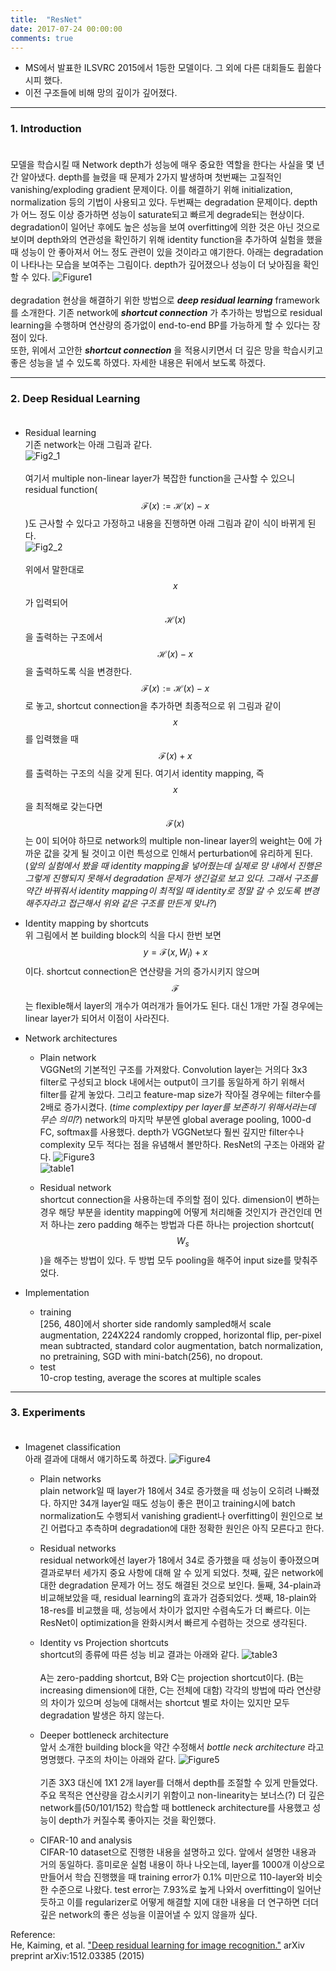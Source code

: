 ```yaml
---
title:  "ResNet"
date: 2017-07-24 00:00:00
comments: true
---
```


- MS에서 발표한 ILSVRC 2015에서 1등한 모델이다. 그 외에 다른 대회들도 휩쓸다시피 했다.
- 이전 구조들에 비해 망의 깊이가 깊어졌다.

***
### 1. Introduction<br><br>
모델을 학습시킬 때 Network depth가 성능에 매우 중요한 역할을 한다는 사실을 몇 년간 알아냈다.
depth를 늘렸을 때 문제가 2가지 발생하며 첫번째는 고질적인 vanishing/exploding gradient 문제이다.
이를 해결하기 위해 initialization, normalization 등의 기법이 사용되고 있다.
두번째는 degradation 문제이다. depth가 어느 정도 이상 증가하면 성능이 saturate되고 빠르게 degrade되는 현상이다.
degradation이 일어난 후에도 높은 성능을 보여 overfitting에 의한 것은 아닌 것으로 보이며 depth와의 연관성을 확인하기 위해
identity function을 추가하여 실험을 했을 때 성능이 안 좋아져서 어느 정도 관련이 있을 것이라고 얘기한다.
아래는 degradation이 나타나는 모습을 보여주는 그림이다. depth가 깊어졌으나 성능이 더 낮아짐을 확인할 수 있다.
![Figure1](http://yanran.li/images/resnet_1.png) <br><br>
degradation 현상을 해결하기 위한 방법으로 ***deep residual learning*** framework를 소개한다.
기존 network에 ***shortcut connection*** 가 추가하는 방법으로 residual learning을 수행하며
연산량의 증가없이 end-to-end BP를 가능하게 할 수 있다는 장점이 있다.  
또한, 위에서 고안한 ***shortcut connection*** 을 적용시키면서 더 깊은 망을 학습시키고 좋은 성능을 낼 수 있도록 하였다.
자세한 내용은 뒤에서 보도록 하겠다.

***
### 2. Deep Residual Learning<br><br>
  - Residual learning<br>
  기존 network는 아래 그림과 같다. <br>
  ![Fig2_1](https://3.bp.blogspot.com/-sSYC7XJ5O0Q/V9t_aUMqzLI/AAAAAAAAB6c/mO4V63zpVHggJpKKQl5HbJHTJNiaZhBpgCEw/s200/%25E1%2584%2591%25E1%2585%25A1%25E1%2584%258B%25E1%2585%25B5%25E1%2586%25AF%2B2016.%2B9.%2B16.%2B%25E1%2584%258B%25E1%2585%25A9%25E1%2584%258C%25E1%2585%25A5%25E1%2586%25AB%2B9%2B09%2B19.jpeg) <br><br>
  여기서 multiple non-linear layer가 복잡한 function을 근사할 수 있으니 residual function($$\mathcal{F}(x) := \mathcal{H}(x)-x$$)도 근사할 수 있다고
  가정하고 내용을 진행하면 아래 그림과 같이 식이 바뀌게 된다. <br>
  ![Fig2_2](https://2.bp.blogspot.com/-wYlWsLwgR7o/V9t_aas4lII/AAAAAAAAB6c/2B-vn0_Iq64xtiofEe4O0tsDfOai-S8TgCEw/s320/%25E1%2584%2591%25E1%2585%25A1%25E1%2584%258B%25E1%2585%25B5%25E1%2586%25AF%2B2016.%2B9.%2B16.%2B%25E1%2584%258B%25E1%2585%25A9%25E1%2584%258C%25E1%2585%25A5%25E1%2586%25AB%2B9%2B09%2B50.jpeg) <br><br>
  위에서 말한대로 $$x$$가 입력되어 $$\mathcal{H}(x)$$을 출력하는 구조에서 $$\mathcal{H}(x) - x$$을 출력하도록 식을 변경한다.
  $$\mathcal{F}(x) := \mathcal{H}(x)-x$$로 놓고, shortcut connection을 추가하면 최종적으로 위 그림과 같이
  $$x$$를 입력했을 때 $$\mathcal{F}(x)+x$$를 출력하는 구조의 식을 갖게 된다.
  여기서 identity mapping, 즉 $$x$$을 최적해로 갖는다면 $$\mathcal{F}(x)$$는 0이 되어야 하므로 network의 multiple non-linear layer의 weight는 0에 가까운
  값을 갖게 될 것이고 이런 특성으로 인해서 perturbation에 유리하게 된다.
  (*앞의 실험에서 봤을 때 identity mapping을 넣어줬는데 실제로 망 내에서 진행은 그렇게 진행되지 못해서 degradation 문제가 생긴걸로 보고 있다.
    그래서 구조를 약간 바꿔줘서 identity mapping이 최적일 때 identity로 정말 갈 수 있도록 변경해주자라고 접근해서 위와 같은 구조를 만든게 맞나?*)

  - Identity mapping by shortcuts<br>
  위 그림에서 본 building block의 식을 다시 한번 보면 $$y = \mathcal{F}(x, {W_i}) + x$$이다.
  shortcut connection은 연산량을 거의 증가시키지 않으며 $$\mathcal{F}$$는 flexible해서 layer의 개수가
  여러개가 들어가도 된다. 대신 1개만 가질 경우에는 linear layer가 되어서 이점이 사라진다.

  - Network architectures<br>
    - Plain network <br>
    VGGNet의 기본적인 구조를 가져왔다. Convolution layer는 거의다 3x3 filter로 구성되고 block 내에서는 output이 크기를 동일하게 하기 위해서 filter를 같게 놓았다.
    그리고 feature-map size가 작아질 경우에는 filter수를 2배로 증가시켰다. (*time complextipy per layer를 보존하기 위해서라는데 무슨 의미?*)
    network의 마지막 부분엔 global average pooling, 1000-d FC, softmax를 사용했다.
    depth가 VGGNet보다 훨씬 깊지만 filter수나 complexity 모두 적다는 점을 유념해서 볼만하다.
    ResNet의 구조는 아래와 같다.
    ![Figure3](https://media.licdn.com/mpr/mpr/AAEAAQAAAAAAAAyaAAAAJGM0ODdmMjY4LTgyNzctNGFmYS04MDYzLTAxNDE5NDM2NzhkMQ.png)<br>
    ![table1](https://raw.githubusercontent.com/raghakot/keras-resnet/master/images/architecture.png?raw=true) <br>

    - Residual network<br>
    shortcut connection을 사용하는데 주의할 점이 있다.
    dimension이 변하는 경우 해당 부분을 identity mapping에 어떻게 처리해줄 것인지가 관건인데 먼저 하나는 zero padding 해주는 방법과
    다른 하나는 projection shortcut($$W_s$$)을 해주는 방법이 있다. 두 방법 모두 pooling을 해주어 input size를 맞춰주었다.

  - Implementation<br>
    - training <br>
    [256, 480]에서 shorter side randomly sampled해서 scale augmentation, 224X224 randomly cropped, horizontal flip, per-pixel mean subtracted, standard color augmentation, batch normalization,
    no pretraining, SGD with mini-batch(256), no dropout. <br>
    - test <br>
    10-crop testing, average the scores at multiple scales

***
### 3. Experiments <br><br>
  - Imagenet classification <br>
  아래 결과에 대해서 얘기하도록 하겠다.
  ![Figure4](http://postfiles15.naver.net/20160718_286/laonple_1468811198847PDYa5_PNG/%C0%CC%B9%CC%C1%F6_81.png?type=w2) <br>
    - Plain networks <br>
    plain network일 때 layer가 18에서 34로 증가했을 때 성능이 오히려 나빠졌다. 하지만 34개 layer일 때도 성능이 좋은 편이고 training시에
    batch normalization도 수행되서 vanishing gradient나 overfitting이 원인으로 보긴 어렵다고 추측하며 degradation에 대한 정확한 원인은 아직 모른다고 한다.

    - Residual networks <br>
    residual network에선 layer가 18에서 34로 증가했을 때 성능이 좋아졌으며 결과로부터 세가지 중요 사항에 대해 알 수 있게 되었다.
    첫째, 깊은 network에 대한 degradation 문제가 어느 정도 해결된 것으로 보인다.
    둘째, 34-plain과 비교해보았을 때, residual learning의 효과가 검증되었다.
    셋째, 18-plain와 18-res를 비교했을 때, 성능에서 차이가 없지만 수렴속도가 더 빠르다. 이는 ResNet이 optimization을 완화시켜서 빠르게 수렴하는 것으로 생각된다.

    - Identity vs Projection shortcuts <br>
    shortcut의 종류에 따른 성능 비교 결과는 아래와 같다.
    ![table3](http://img.blog.csdn.net/20161111194718570) <br> <br>
    A는 zero-padding shortcut, B와 C는 projection shortcut이다. (B는 increasing dimension에 대한, C는 전체에 대함)
    각각의 방법에 따라 연산량의 차이가 있으며 성능에 대해서는 shortcut 별로 차이는 있지만 모두 degradation 발생은 하지 않는다.

    - Deeper bottleneck architecture <br>
    앞서 소개한 building block을 약간 수정해서 *bottle neck architecture* 라고 명명했다.
    구조의 차이는 아래와 같다.
    ![Figure5](https://i.stack.imgur.com/kbiIG.png) <br><br>
    기존 3X3 대신에 1X1 2개 layer를 더해서 depth를 조절할 수 있게 만들었다. 주요 목적은 연산량을 감소시키기 위함이고
    non-linearity는 보너스(?)
    더 깊은 network를(50/101/152) 학습할 때 bottleneck architecture를 사용했고 성능이 depth가 커질수록 좋아지는 것을 확인했다.

    - CIFAR-10 and analysis <br>
    CIFAR-10 dataset으로 진행한 내용을 설명하고 있다. 앞에서 설명한 내용과 거의 동일하다.
    흥미로운 실험 내용이 하나 나오는데, layer를 1000개 이상으로 만들어서 학습 진행했을 때 training error가 0.1% 미만으로
    110-layer와 비슷한 수준으로 나왔다. test error는 7.93%로 높게 나와서 overfitting이 일어난 듯하고 이를
    regularizer로 어떻게 해결할 지에 대한 내용을 더 연구하면 더더 깊은 network의 좋은 성능을 이끌어낼 수 있지 않을까 싶다.



Reference: <br>
He, Kaiming, et al. ["Deep residual learning for image recognition."](https://arxiv.org/pdf/1512.03385.pdf) arXiv preprint arXiv:1512.03385 (2015)
